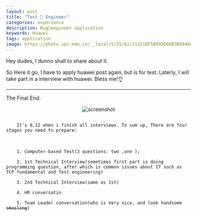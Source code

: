 ```yaml
---
layout: post
title: "Test 🐛 Engineer"
categories: experience
description: Bug🐛engineer application
keywords: Huawei
tags: application
image: https://photo.upc.edu.cn/__local/5/25/62/21321DF5B99DE60B3B0840AEAE0_1DC14CEC_19B74.jpg
---
```


Hey dudes, I dunno shall to share about it.
<!--more-->




So Here it go, I have to apply huawei post again, but is for test. Laterly, I will take part in a interview with huawei. Bless me!👌

---

The Final End:

<div align="center">

![screenshot](https://i.imgur.com/WLZzd1n.png)

</div>

<pre>
<code>
    It's 8.12 when i finish all interviews. To sum up, There are four stages you need to prepare:
</code>
</pre> 

<pre>
<code>
    1. Computer-based Test(3 questions: two ,one );

    2. 1st Technical Interview(sometimes first part is doing programming question, after which is common issues about IT such as TCP fundamental and Test engineering)

    3. 2nd Technical Interview(same as 1st)

    4. HR conversatin

    5. Team Leader conversation(who is Very nice, and look handsome <del>smailing</del>)
</code>
</pre>